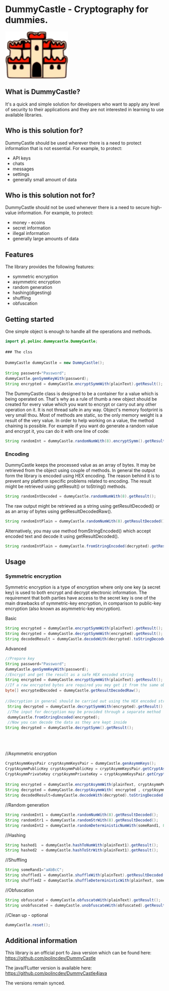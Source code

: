 # DummyCastle - Cryptography for dummies.
  
<img align="middle" src="https://github.com/polincdev/DummyCastle/blob/master/img/dummycastle.png" data-canonical-src="https://github.com/polincdev/DummyCastle/blob/master/img/dummycastle.png" width="200" height="150" />

## What is DummyCastle?

It's a quick and simple solution for developers who want to apply any level of security to their applications and they are not
interested in learning to use available libraries.

## Who is this solution for?
DummyCastle should be used wherever there is a need to protect information that is not essential. For example, to protect:
- API keys
- chats
- messages
- settings
- generally small amount of data

## Who is this solution not for?

DummyCastle should not be used whenever there is a need to secure high-value information. For example, to protect:
- money - ecoins
- secret information
- illegal information
- generally large amounts of data

## Features

The library provides the following features:
- symmetric encryption
- asymmetric encryption
- random generation
- hashing(digesting)
- shuffling
- obfuscation

## Getting started

One simple object is enough to handle all the operations and methods.

```java
import pl.polinc.dummycastle.DummyCastle;
 
### The clss

DummyCastle dummyCastle = new DummyCastle();
 
String password="Password";
dummyCastle.genSymmKeyWith(password);
String encrypted = dummyCastle.encryptSymmWith(plainText).getResult();
```

The DummyCastle class is designed to be a container for a value which is being operated on.
That's why as a rule of thumb a new object should be created for every value which you want to encrypt or carry out any other operation on it.
It is not thread safe in any way. Object's memory footprint is very small thou. Most of methods are static, so the only memory weight is a result of the very value. 
In order to help working on a value, the method chaining is possible. For example if you want do generate a random value and encrypt it, you can do it with one line of code:

```java
String randomInt = dummyCastle.randomNumWith(8).encryptSymm().getResult();
```

### Encoding

DummyCastle keeps the processed value as an array of bytes. It may be retrieved from the object using couple of methods.
In general the output form the library is encoded using HEX encoding. The reason behind it is to prevent any platform specific problems related to encoding. 
The result might be retrieved using getResult() or toString() methods. 

```java
String randomIntDecoded = dummyCastle.randomNumWith(8).getResult();
```

The raw output might be retrieved as a string using getResultDecoded() or as an array of bytes using getResultDecodedRaw().

```java
String randomIntPlain = dummyCastle.randomNumWith(8).getResultDecoded();
```

Alternatively, you may use method fromStringEncoded() which accept encoded text and decode it using getResultDecoded().

```java
String randomIntPlain = dummyCastle.fromStringEncoded(decrypted).getResultDecoded();
```

## Usage

### Symmetric encryption

Symmetric encryption is a type of encryption where only one key (a secret key) is used to both encrypt and decrypt electronic information. 
The requirement that both parties have access to the secret key is one of the main drawbacks of symmetric-key encryption, in comparison to public-key encryption (also known as asymmetric-key encryption).

Basic
```java
String encrypted = dummyCastle.encryptSymmWith(plainText).getResult();
String decrypted = dummyCastle.decryptSymmWith(encrypted).getResult();
String decodedResult = dummyCastle.decodeWith(decrypted).toStringDecoded();
```
Advanced
```java
//Prepare key
String password="Password";
dummyCastle.genSymmKeyWith(password);
//Encrypt and get the result as a safe HEX encoded string
String encrypted = dummyCastle.encryptSymmWith(plainText).getResult();
//If a raw encrypted bytes are required you mey get it from the same object
byte[] encryptedDecoded = dummyCastle.getResultDecodedRaw();

//Decryption in general should be carried out using the HEX encoded string. The resulting plain text is still HEX decoded.
 String decrypted = dummyCastle.decryptSymmWith(encrypted).getResult();
 //The input for decryption may be provided through a separate method
 dummyCastle.fromStringEncoded(encrypted);
 //Now you can decode the data as they are kept inside 
String decrypted = dummyCastle.decryptSymm().getResult();
 
 
 
```

//Asymmetric encryption

```java
CryptAsymmKeysPair cryptAsymmKeysPair = dummyCastle.genAsymmKeys();
CryptAsymmPublicKey cryptAsymmPublicKey = cryptAsymmKeysPair.getCryptAsymmPublicKey();
CryptAsymmPrivateKey cryptAsymmPrivateKey = cryptAsymmKeysPair.getCryptAsymmPrivateKey();

String encrypted = dummyCastle.encryptAsymmWith(plainText, cryptAsymmPublicKey).getResult();
String decrypted = dummyCastle.decryptAsymmWith( encrypted , cryptAsymmPrivateKey).getResult();
String decodedResult=dummyCastle.decodeWith(decrypted).toStringDecoded();
```

//Random generation

```java
String randomInt1 = dummyCastle.randomNumWith(8).getResultDecoded();
String randomStr1 = dummyCastle.randomStrWith(8).getResultDecoded();
String randomInt2 = dummyCastle.randomDeterministicNumWith(someRand1, 8).getResult();
```

//Hashing

```java
String hashed1  = dummyCastle.hashToNumWith(plainText1).getResult();
String hashed2  = dummyCastle.hashToStrWith(plainText1).getResult();
```

//Shuffling

```java
String someRand1="aAbBcC";
String shuffled1 = dummyCastle.shuffleWith(plainText).getResultDecoded();
String shuffled2 = dummyCastle.shuffleDeterministicWith(plainText, someRand1).getResultDecoded();
```

//Obfuscation

```java
String obfuscated = dummyCastle.obfuscateWith(plainText).getResult();
String unobfuscated = dummyCastle.unobfuscateWith(obfuscated).getResult();
```

//Clean up - optional
```java
dummyCastle.reset();
```

## Additional information

This library is an official port fo Java version which can be found here:
https://github.com/polincdev/DummyCastle

The java/FLutter version is available here:
https://github.com/polincdev/DummyCastle4java

The versions remain synced.
